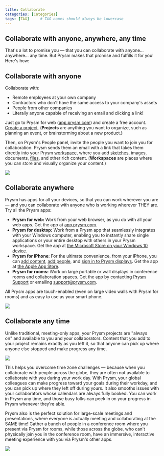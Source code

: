 ```yaml
---
title: Collaborate
categories: [Categories]
tags: [TAG]     # TAG names should always be lowercase
---
```


<h2>Collaborate with anyone, anywhere, any time</h2>
<p>That's a lot to promise you — that you can collaborate with anyone... anywhere... any time. But Prysm makes that promise and fulfills it for you! Here's how:</p>
<h2>Collaborate with anyone</h2>
<p>Collaborate with:</p>
<ul>
<li>Remote employees at your own company</li>
<li>Contractors who don't have the same access to your company's assets</li>
<li>People from other companies</li>
<li>Literally anyone capable of receiving an email and clicking a link!</li>
</ul>
<p>Just go to Prysm for web (<a href="http://app.prysm.com/">app.prysm.com</a>) and create a free account. <a href="../Project/Projects.htm#CreatingProjects">Create a project</a>. (<b>Projects</b> are anything you want to organize, such as planning an event, or brainstorming about a new product.)</p>
<p>Then, on Prysm's People panel, invite the people you want to join you for collaboration. Prysm sends them an email with a link that takes them directly into your Prysm <a href="../Project/Workspaces.html">workspace</a>, where you add <a href="../Tools/Sketchboards.html#OpeningSketchboards">sketches</a>, images, documents, <a href="../Files/WorkingWithProjectFiles.htm#AddingProjectFiles">files</a>, and other rich content. (<b>Workspaces</b> are places where you can store and visually organize your content.)</p>
<p><a class="MCPopupThumbnailLink MCPopupThumbnailPopup" href="../../Resources/Images/Collab001.png"><img class="MCPopupThumbnail img imgthumbnail" data-mc-width="500" data-mc-height="254" src="../../Resources/Images/Collab001_thumb_0_48.png" tabindex="" /></a>
</p>
<h2>Collaborate anywhere</h2>
<p>Prysm has apps for all your devices, so that you can work wherever you are — and you can collaborate with anyone who is working wherever THEY&#160;are. Try all the Prysm apps:</p>
<ul>
<li><b>Prysm for web:</b> Work from your web browser, as you do with all your web apps. Get the app at  <a href="http://app.prysm.com/">app.prysm.com</a>.</li>
<li><b>Prysm for desktop:</b> Work from a Prysm app that seamlessly integrates with your Windows computer, enabling you to instantly share single applications or your entire desktop with others in your Prysm workspace. Get the app at <a href="../GettingStarted/GettingPFD.html#InstalliingPFD">the Microsoft Store on your Windows 10 device</a>.</li>
<li><b>Prysm for iPhone:</b>&#160;For the ultimate convenience, from your iPhone, you can <a href="../Files/AddingContentUsingIPhone.htm">add content</a>, <a href="../People/AddingPeopleIphone.html">add people</a>, and <a href="../GettingStarted/UnlockingDisplayUsingIPhone.htm">sign in to Prysm displays</a>. Get the app at <a href="../GettingStarted/GettingPFI.html#InstallingIPhone">the Apple App Store</a>.</li>
<li><b>Prysm for rooms:</b> Work on large portable or wall displays in conference rooms and collaboration spaces. Get the app by contacting <a href="https://www.prysm.com/support/">Prysm Support</a> or emailing <a href="mailto:support@prysm.com">support@prysm.com</a>.</li>
</ul>
<p>All Prysm apps are touch-enabled (even on large video walls with Prysm for rooms) and as easy to use as your smart phone.</p>
<p><a class="MCPopupThumbnailLink MCPopupThumbnailPopup" href="../../Resources/Images/Collab002.png"><img class="MCPopupThumbnail img imgthumbnail" data-mc-width="500" data-mc-height="300" src="../../Resources/Images/Collab002_thumb_0_48.png" tabindex="" /></a>
</p>
<h2>Collaborate any time</h2>
<p>Unlike traditional, meeting-only apps, your Prysm projects are "always on"&#160;and available to you and your collaborators. Content that you add to your project remains exactly as you left it, so that anyone can pick up where anyone else stopped and make progress any time.</p>
<p><a class="MCPopupThumbnailLink MCPopupThumbnailPopup" href="../../Resources/Images/Collab007.png"><img class="MCPopupThumbnail img imgthumbnail" data-mc-width="500" data-mc-height="263" src="../../Resources/Images/Collab007_thumb_0_48.png" tabindex="" /></a>
</p>
<p>This helps you overcome time zone challenges — because when you collaborate with people across the globe, they are often not available to collaborate with you during your work day. With Prysm, your global colleagues can make progress toward your goals during their workday, and you can pick up where they left off during yours. It also smooths issues with your collaborators whose calendars are always fully booked. You can work in Prysm any time, and those busy folks can peek in on your progress in Prysm whenever they're able.</p>
<p>Prysm also is the perfect solution for large-scale meetings and presentations, where everyone is actually meeting and collaborating at the SAME&#160;time! Gather a bunch of people in a conference room where you present via Prysm for rooms, while those across the globe, who can't physically join you in the conference room, have an immersive, interactive meeting experience with you via Prysm's other apps.</p>
<p><a class="MCPopupThumbnailLink MCPopupThumbnailPopup" href="../../Resources/Images/Collab003.png"><img class="MCPopupThumbnail img imgthumbnail" data-mc-width="500" data-mc-height="364" src="../../Resources/Images/Collab003_thumb_0_48.png" tabindex="" /></a>
</p>
